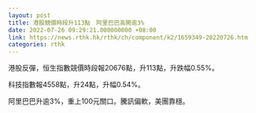 ```yaml
---
layout: post
title: 港股競價時段升113點　阿里巴巴高開逾3%
date: 2022-07-26 09:29:21.000000000 +08:00
link: https://news.rthk.hk/rthk/ch/component/k2/1659349-20220726.htm
categories: rthk
---
```


港股反彈，恒生指數競價時段報20676點，升113點，升跌幅0.55%。

科技指數報4558點，升24點，升幅0.54%。

阿里巴巴升逾3%，重上100元關口。騰訊偏軟，美團靠穩。

